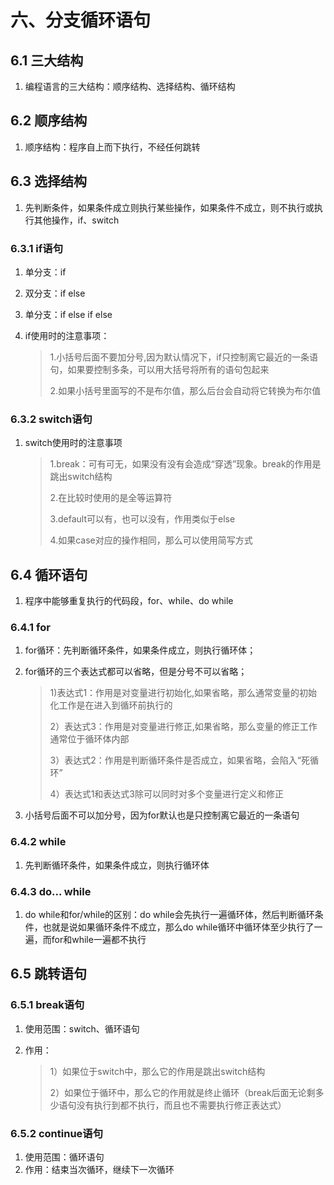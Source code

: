 # 六、分支循环语句

## 6.1 三大结构

1. 编程语言的三大结构：顺序结构、选择结构、循环结构

## 6.2 顺序结构

1. 顺序结构：程序自上而下执行，不经任何跳转

## 6.3 选择结构

1. 先判断条件，如果条件成立则执行某些操作，如果条件不成立，则不执行或执行其他操作，if、switch

### 6.3.1 if语句

1. 单分支：if

2. 双分支：if  else

3. 单分支：if  else if  else

4. if使用时的注意事项：

   > 1.小括号后面不要加分号,因为默认情况下，if只控制离它最近的一条语句，如果要控制多条，可以用大括号将所有的语句包起来
   >
   > 2.如果小括号里面写的不是布尔值，那么后台会自动将它转换为布尔值

### 6.3.2 switch语句

1. switch使用时的注意事项

   > 1.break：可有可无，如果没有没有会造成“穿透”现象。break的作用是跳出switch结构
   >
   > 2.在比较时使用的是全等运算符
   >
   > 3.default可以有，也可以没有，作用类似于else
   >
   > 4.如果case对应的操作相同，那么可以使用简写方式

## 6.4 循环语句

1. 程序中能够重复执行的代码段，for、while、do  while

### 6.4.1 for

1. for循环：先判断循环条件，如果条件成立，则执行循环体；

2. for循环的三个表达式都可以省略，但是分号不可以省略；

   > 1)表达式1：作用是对变量进行初始化,如果省略，那么通常变量的初始化工作是在进入到循环前执行的
   >
   > 2）表达式3：作用是对变量进行修正,如果省略，那么变量的修正工作通常位于循环体内部
   >
   > 3）表达式2：作用是判断循环条件是否成立，如果省略，会陷入“死循环”
   >
   > 4）表达式1和表达式3除可以同时对多个变量进行定义和修正

3. 小括号后面不可以加分号，因为for默认也是只控制离它最近的一条语句

### 6.4.2 while

1. 先判断循环条件，如果条件成立，则执行循环体

### 6.4.3 do... while

1. do while和for/while的区别：do while会先执行一遍循环体，然后判断循环条件，也就是说如果循环条件不成立，那么do while循环中循环体至少执行了一遍，而for和while一遍都不执行

## 6.5 跳转语句

### 6.5.1 break语句

1. 使用范围：switch、循环语句

2. 作用：

   > 1）如果位于switch中，那么它的作用是跳出switch结构
   >
   > 2）如果位于循环中，那么它的作用就是终止循环（break后面无论剩多少语句没有执行到都不执行，而且也不需要执行修正表达式）

### 6.5.2 continue语句

1. 使用范围：循环语句
2. 作用：结束当次循环，继续下一次循环